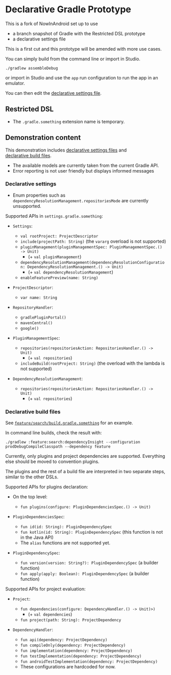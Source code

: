 # Declarative Gradle Prototype

This is a fork of NowInAndroid set up to use

* a branch snapshot of Gradle with the Restricted DSL prototype
* a declarative settings file

This is a first cut and this prototype will be amended with more use cases.

You can simply build from the command line or import in Studio.

```shell
./gradlew assembleDebug
```

or import in Studio and use the `app` run configuration to run the app in an emulator.

You can then edit the [declarative settings file](./settings.gradle.something).

## Restricted DSL

* The `.gradle.something` extension name is temporary.

## Demonstration content

This demonstration includes [declarative settings files](#declarative-settings) and  
[declarative build files](#declarative-build-files).

* The available models are currently taken from the current Gradle API.
* Error reporting is not user friendly but displays informed messages

### Declarative settings

* Enum properties such as `dependencyResolutionManagement.repositoriesMode` are currently unsupported.

Supported APIs in `settings.gradle.something`:

* `Settings`:
    * `val rootProject: ProjectDescriptor`
    * `include(projectPath: String)` (the `vararg` overload is not supported)
    * `pluginManagement(pluginManagementSpec: PluginManagementSpec.() -> Unit)`
        * (+ `val pluginManagement`)
    * `dependencyResolutionManagement(dependencyResolutionConfiguration: DependencyResolutionManagement.() -> Unit)`
        * (+ `val dependencyResolutionManagement`)
    * `enableFeaturePreview(name: String)`

* `ProjectDescriptor`:
    * `var name: String`

* `RepositoryHandler`:
    * `gradlePluginPortal()`
    * `mavenCentral()`
    * `google()`

* `PluginManagementSpec`:
    * `repositories(repositoriesAction: RepositoriesHandler.() -> Unit)`
        * (+ `val repositories`)
    * `includeBuild(rootProject: String)` (the overload with the lambda is not supported)

* `DependencyResolutionManagement`:
    * `repositories(repositoriesAction: RepositoriesHandler.() -> Unit)`
        * (+ `val repositories`)

### Declarative build files

See [`feature/search/build.gradle.something`](feature/search/build.gradle.something) for an example.

In command line builds, check the result with:

```shell
./gradlew :feature:search:dependencyInsight --configuration prodDebugCompileClasspath --dependency feature
```

Currently, only plugins and project dependencies are supported. Everything else should
be moved to convention plugins.

The plugins and the rest of a build file are interpreted in two separate steps, similar to 
the other DSLs.

Supported APIs for plugins declaration:

* On the top level:
    * `fun plugins(configure: PluginDependenciesSpec.() -> Unit)`

* `PluginDependenciesSpec`:
    * `fun id(id: String): PluginDependencySpec`
    * `fun kotlin(id: String): PluginDependencySpec` (this function is not in the Java API)
    * The `alias` functions are not supported yet.

* `PluginDependencySpec`:
    * `fun version(version: String?): PluginDependencySpec` (a builder function)
    * `fun apply(apply: Boolean): PluginDependencySpec` (a builder function)

Supported APIs for project evaluation:

* `Project`:
    * `fun dependencies(configure: DependencyHandler.() -> Unit)>)`
        * (+ `val dependencies`)
    * `fun project(path: String): ProjectDependency`

* `DependencyHandler`:
    * `fun api(dependency: ProjectDependency)`
    * `fun compileOnly(dependency: ProjectDependency)`
    * `fun implementation(dependency: ProjectDependency)`
    * `fun testImplementation(dependency: ProjectDependency)`
    * `fun androidTestImplementation(dependency: ProjectDependency)`
    * These configurations are hardcoded for now.
